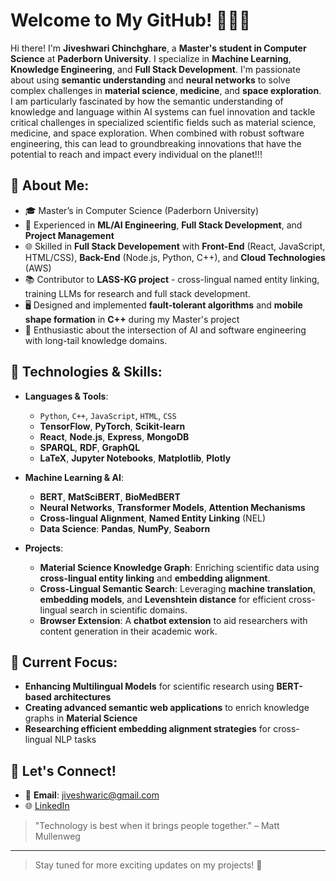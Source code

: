 # Welcome to My GitHub! 👩‍💻✨

Hi there! I'm **Jiveshwari Chinchghare**, a **Master's student in Computer Science** at **Paderborn University**. I specialize in **Machine Learning**, **Knowledge Engineering**, and **Full Stack Development**. I'm passionate about using **semantic understanding** and **neural networks** to solve complex challenges in **material science**, **medicine**, and **space exploration**. I am particularly fascinated by how the semantic understanding of knowledge and language within AI systems can fuel innovation and tackle critical challenges in specialized scientific fields such as material science, medicine, and space exploration. When combined with robust software engineering, this can lead to groundbreaking innovations that have the potential to reach and impact every individual on the planet!!!

## 🌟 About Me:
- 🎓 Master’s in Computer Science (Paderborn University)
- 💼 Experienced in **ML/AI Engineering**, **Full Stack Development**, and **Project Management**
- 🌐 Skilled in **Full Stack Developement** with **Front-End** (React, JavaScript, HTML/CSS), **Back-End** (Node.js, Python, C++), and **Cloud Technologies** (AWS)
- 📚 Contributor to **LASS-KG project** - cross-lingual named entity linking, training LLMs for research and full stack development.
- 🖥️ Designed and implemented **fault-tolerant algorithms** and **mobile shape formation** in **C++** during my Master's project
- 🧠 Enthusiastic about the intersection of AI and software engineering with long-tail knowledge domains.
  
## 🔧 Technologies & Skills:
- **Languages & Tools**: 
    - `Python`, `C++`, `JavaScript`, `HTML`, `CSS`
    - **TensorFlow**, **PyTorch**, **Scikit-learn**
    - **React**, **Node.js**, **Express**, **MongoDB**
    - **SPARQL**, **RDF**, **GraphQL**
    - **LaTeX**, **Jupyter Notebooks**, **Matplotlib**, **Plotly**

- **Machine Learning & AI**: 
    - **BERT**, **MatSciBERT**, **BioMedBERT**
    - **Neural Networks**, **Transformer Models**, **Attention Mechanisms**
    - **Cross-lingual Alignment**, **Named Entity Linking** (NEL)
    - **Data Science**: **Pandas**, **NumPy**, **Seaborn**
  
- **Projects**:
    - **Material Science Knowledge Graph**: Enriching scientific data using **cross-lingual entity linking** and **embedding alignment**.
    - **Cross-Lingual Semantic Search**: Leveraging **machine translation**, **embedding models**, and **Levenshtein distance** for efficient cross-lingual search in scientific domains.
    - **Browser Extension**: A **chatbot extension** to aid researchers with content generation in their academic work.

## 🌱 Current Focus:
- **Enhancing Multilingual Models** for scientific research using **BERT-based architectures**
- **Creating advanced semantic web applications** to enrich knowledge graphs in **Material Science**
- **Researching efficient embedding alignment strategies** for cross-lingual NLP tasks

## 💬 Let's Connect!
- 📧 **Email**: jiveshwaric@gmail.com
- 🌐 [LinkedIn](https://www.linkedin.com/in/jiveshwari-chinchghare/)

> "Technology is best when it brings people together." – Matt Mullenweg

---

> Stay tuned for more exciting updates on my projects! 🚀

